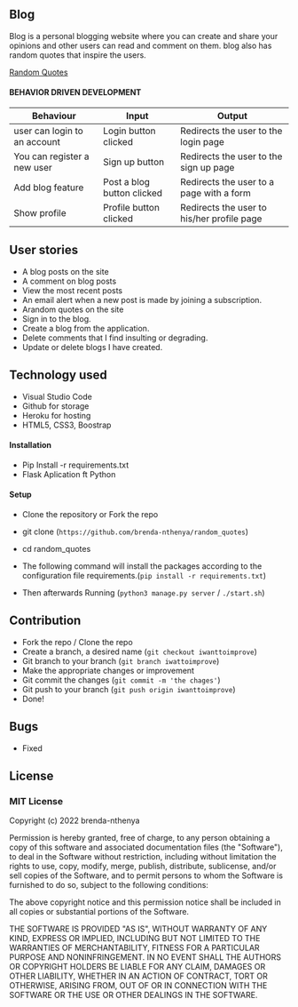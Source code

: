 ## Blog

Blog is a personal blogging website where you can create and
share your opinions and other users can read and comment on
them. blog also has random quotes that inspire the users.

[Random Quotes](https://blog-inspire.herokuapp.com/)

#### BEHAVIOR DRIVEN DEVELOPMENT

| Behaviour                    | Input                      | Output                                     |
| ---------------------------- | -------------------------- | ------------------------------------------ |
| user can login to an account | Login button clicked       | Redirects the user to the login page       |
| You can register a new user  | Sign up button             | Redirects the user to the sign up page     |
| Add blog feature             | Post a blog button clicked | Redirects the user to a page with a form   |
| Show profile                 | Profile button clicked     | Redirects the user to his/her profile page |

## User stories

- A blog posts on the site
- A comment on blog posts
- View the most recent posts
- An email alert when a new post is made by joining a subscription.
- Arandom quotes on the site
- Sign in to the blog.
- Create a blog from the application.
- Delete comments that I find insulting or degrading.
- Update or delete blogs I have created.

## Technology used

- Visual Studio Code
- Github for storage
- Heroku for hosting
- HTML5, CSS3, Boostrap

#### Installation

- Pip Install -r requirements.txt
- Flask Aplication ft Python

#### Setup

- Clone the repository or Fork the repo

- git clone (`https://github.com/brenda-nthenya/random_quotes`)
- cd random_quotes
- The following command will install the packages according to the configuration file requirements.(`pip install -r requirements.txt`)
- Then afterwards Running (`python3 manage.py server` / `./start.sh`)

## Contribution

- Fork the repo / Clone the repo
- Create a branch, a desired name (`git checkout iwanttoimprove`)
- Git branch to your branch (`git branch iwattoimprove`)
- Make the appropriate changes or improvement
- Git commit the changes (`git commit -m 'the chages'`)
- Git push to your branch (`git push origin iwanttoimprove`)
- Done!

## Bugs

- Fixed


## License

### MIT License

Copyright (c) 2022 brenda-nthenya

Permission is hereby granted, free of charge, to any person obtaining a copy
of this software and associated documentation files (the "Software"), to deal
in the Software without restriction, including without limitation the rights
to use, copy, modify, merge, publish, distribute, sublicense, and/or sell
copies of the Software, and to permit persons to whom the Software is
furnished to do so, subject to the following conditions:

The above copyright notice and this permission notice shall be included in all
copies or substantial portions of the Software.

THE SOFTWARE IS PROVIDED "AS IS", WITHOUT WARRANTY OF ANY KIND, EXPRESS OR
IMPLIED, INCLUDING BUT NOT LIMITED TO THE WARRANTIES OF MERCHANTABILITY,
FITNESS FOR A PARTICULAR PURPOSE AND NONINFRINGEMENT. IN NO EVENT SHALL THE
AUTHORS OR COPYRIGHT HOLDERS BE LIABLE FOR ANY CLAIM, DAMAGES OR OTHER
LIABILITY, WHETHER IN AN ACTION OF CONTRACT, TORT OR OTHERWISE, ARISING FROM,
OUT OF OR IN CONNECTION WITH THE SOFTWARE OR THE USE OR OTHER DEALINGS IN THE
SOFTWARE.

